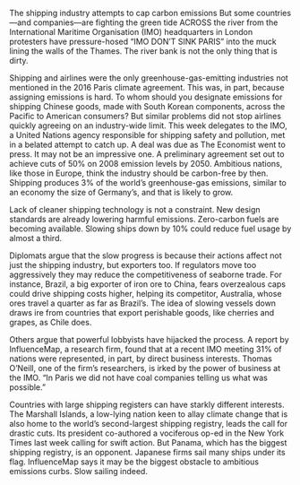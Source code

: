 The shipping industry attempts to cap carbon emissions
But some countries—and companies—are fighting the green tide
ACROSS the river from the International Maritime Organisation (IMO) headquarters in London protesters have pressure-hosed “IMO DON’T SINK PARIS” into the muck lining the walls of the Thames. The river bank is not the only thing that is dirty.

Shipping and airlines were the only greenhouse-gas-emitting industries not mentioned in the 2016 Paris climate agreement. This was, in part, because assigning emissions is hard. To whom should you designate emissions for shipping Chinese goods, made with South Korean components, across the Pacific to American consumers? But similar problems did not stop airlines quickly agreeing on an industry-wide limit. This week delegates to the IMO, a United Nations agency responsible for shipping safety and pollution, met in a belated attempt to catch up. A deal was due as The Economist went to press.
It may not be an impressive one. A preliminary agreement set out to achieve cuts of 50% on 2008 emission levels by 2050. Ambitious nations, like those in Europe, think the industry should be carbon-free by then. Shipping produces 3% of the world’s greenhouse-gas emissions, similar to an economy the size of Germany’s, and that is likely to grow.

Lack of cleaner shipping technology is not a constraint. New design standards are already lowering harmful emissions. Zero-carbon fuels are becoming available. Slowing ships down by 10% could reduce fuel usage by almost a third.

Diplomats argue that the slow progress is because their actions affect not just the shipping industry, but exporters too. If regulators move too aggressively they may reduce the competitiveness of seaborne trade. For instance, Brazil, a big exporter of iron ore to China, fears overzealous caps could drive shipping costs higher, helping its competitor, Australia, whose ores travel a quarter as far as Brazil’s. The idea of slowing vessels down draws ire from countries that export perishable goods, like cherries and grapes, as Chile does.

Others argue that powerful lobbyists have hijacked the process. A report by InfluenceMap, a research firm, found that at a recent IMO meeting 31% of nations were represented, in part, by direct business interests. Thomas O’Neill, one of the firm’s researchers, is irked by the power of business at the IMO. “In Paris we did not have coal companies telling us what was possible.”

Countries with large shipping registers can have starkly different interests. The Marshall Islands, a low-lying nation keen to allay climate change that is also home to the world’s second-largest shipping registry, leads the call for drastic cuts. Its president co-authored a vociferous op-ed in the New York Times last week calling for swift action. But Panama, which has the biggest shipping registry, is an opponent. Japanese firms sail many ships under its flag. InfluenceMap says it may be the biggest obstacle to ambitious emissions curbs. Slow sailing indeed.
